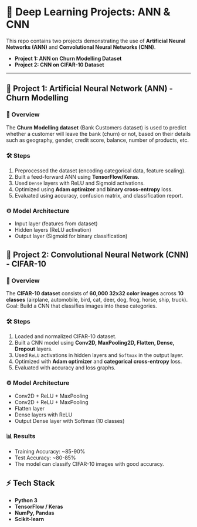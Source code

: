 # 🧠 Deep Learning Projects: ANN & CNN

This repo contains two projects demonstrating the use of **Artificial Neural Networks (ANN)** and **Convolutional Neural Networks (CNN)**.  

- **Project 1: ANN on Churn Modelling Dataset**
- **Project 2: CNN on CIFAR-10 Dataset**

---

## 📌 Project 1: Artificial Neural Network (ANN) - Churn Modelling

### 🔹 Overview
The **Churn Modelling dataset** (Bank Customers dataset) is used to predict whether a customer will leave the bank (churn) or not, based on their details such as geography, gender, credit score, balance, number of products, etc.

### 🛠️ Steps
1. Preprocessed the dataset (encoding categorical data, feature scaling).
2. Built a feed-forward ANN using **TensorFlow/Keras**.
3. Used `Dense` layers with ReLU and Sigmoid activations.
4. Optimized using **Adam optimizer** and **binary cross-entropy** loss.
5. Evaluated using accuracy, confusion matrix, and classification report.

### ⚙️ Model Architecture
- Input layer (features from dataset)
- Hidden layers (ReLU activation)
- Output layer (Sigmoid for binary classification)



## 📌 Project 2: Convolutional Neural Network (CNN) - CIFAR-10

### 🔹 Overview
The **CIFAR-10 dataset** consists of **60,000 32x32 color images** across **10 classes** (airplane, automobile, bird, cat, deer, dog, frog, horse, ship, truck).  
Goal: Build a CNN that classifies images into these categories.

### 🛠️ Steps
1. Loaded and normalized CIFAR-10 dataset.
2. Built a CNN model using **Conv2D, MaxPooling2D, Flatten, Dense, Dropout** layers.
3. Used `ReLU` activations in hidden layers and `Softmax` in the output layer.
4. Optimized with **Adam optimizer** and **categorical cross-entropy** loss.
5. Evaluated with accuracy and loss graphs.

### ⚙️ Model Architecture
- Conv2D + ReLU + MaxPooling
- Conv2D + ReLU + MaxPooling
- Flatten layer
- Dense layers with ReLU
- Output Dense layer with Softmax (10 classes)

### 📊 Results
- Training Accuracy: ~85-90%
- Test Accuracy: ~80-85%  
- The model can classify CIFAR-10 images with good accuracy.


## ⚡ Tech Stack
- **Python 3**
- **TensorFlow / Keras**
- **NumPy, Pandas**
- **Scikit-learn**

